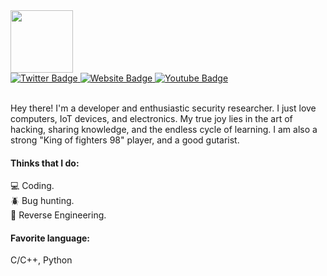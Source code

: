 <div id="header">
  <img src="https://media.giphy.com/media/v1.Y2lkPTc5MGI3NjExMGx5NjI5a21zZXducmNoOGx6MjNiMXJnaDF3c2xydGh4OWR1Ymo4NiZlcD12MV9pbnRlcm5hbF9naWZfYnlfaWQmY3Q9cw/YRMb6dd7zprS00JdGZ/giphy.gif" width="100"/>
</div>

<div id="badges">
  <a href="https://twitter.com/Th3R3d0ne">
    <img src="https://img.shields.io/badge/Twitter-blue" alt="Twitter Badge"/>
  </a>
  
  <a href="https://thered0ne.com">
    <img src="https://img.shields.io/badge/TheRed0ne-white" alt="Website Badge"/>
  </a>
  
  <a href="https://www.youtube.com/@zerotohero2659">
    <img src="https://img.shields.io/badge/YouTube-red" alt="Youtube Badge"/>
  </a>
</div>
<br />

Hey there! I'm a developer and enthusiastic security researcher. I just love computers, IoT devices, and electronics. My true joy lies in the art of hacking, sharing knowledge, and the endless cycle of learning. I am also a strong "King of fighters 98" player, and a good gutarist.

#### Thinks that I do:<br>
💻 Coding.<br>
🪲 Bug hunting. <br>
🔬 Reverse Engineering.<br>

#### Favorite language:
C/C++, Python

<!--
**warber0x/warber0x** is a ✨ _special_ ✨ repository because its `README.md` (this file) appears on your GitHub profile.

Here are some ideas to get you started:

- 🔭 I’m currently working on ...
- 🌱 I’m currently learning ...
- 👯 I’m looking to collaborate on ...
- 🤔 I’m looking for help with ...
- 💬 Ask me about ...
- 📫 How to reach me: ...
- 😄 Pronouns: ...
- ⚡ Fun fact: ...
-->
